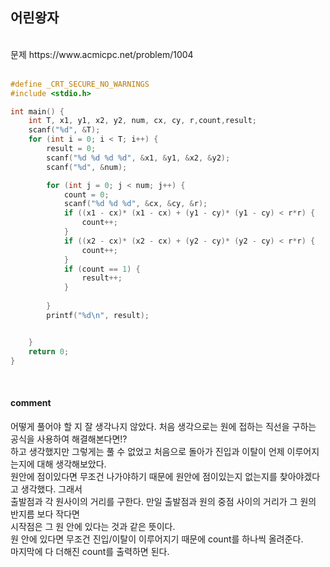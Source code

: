 ## 어린왕자
<br>
문제 https://www.acmicpc.net/problem/1004
<br>
<br>

```C
#define _CRT_SECURE_NO_WARNINGS
#include <stdio.h>

int main() {
    int T, x1, y1, x2, y2, num, cx, cy, r,count,result;
    scanf("%d", &T);
    for (int i = 0; i < T; i++) {
        result = 0;
        scanf("%d %d %d %d", &x1, &y1, &x2, &y2);
        scanf("%d", &num);

        for (int j = 0; j < num; j++) {
            count = 0;
            scanf("%d %d %d", &cx, &cy, &r);
            if ((x1 - cx)* (x1 - cx) + (y1 - cy)* (y1 - cy) < r*r) {
                count++;
            }
            if ((x2 - cx)* (x2 - cx) + (y2 - cy)* (y2 - cy) < r*r) {
                count++;
            }
            if (count == 1) {
                result++;
            }
           
        }
        printf("%d\n", result);


    }
    return 0;
}
```

<br>

#### comment
어떻게 풀어야 할 지 잘 생각나지 않았다. 처음 생각으로는 원에 접하는 직선을 구하는 공식을 사용하여 해결해본다면!?<br>
하고 생각했지만 그렇게는 풀 수 없었고 처음으로 돌아가 진입과 이탈이 언제 이루어지는지에 대해 생각해보았다.<br>
원안에 점이있다면 무조건 나가야하기 때문에 원안에 점이있는지 없는지를 찾아야겠다고 생각했다. 그래서<br>
출발점과 각 원사이의 거리를 구한다. 만일 출발점과 원의 중점 사이의 거리가 그 원의 반지름 보다 작다면<br>
시작점은 그 원 안에 있다는 것과 같은 뜻이다.<br>
원 안에 있다면 무조건 진입/이탈이 이루어지기 때문에 count를 하나씩 올려준다. <br>
마지막에 다 더해진 count를 출력하면 된다.<br>


<br>
